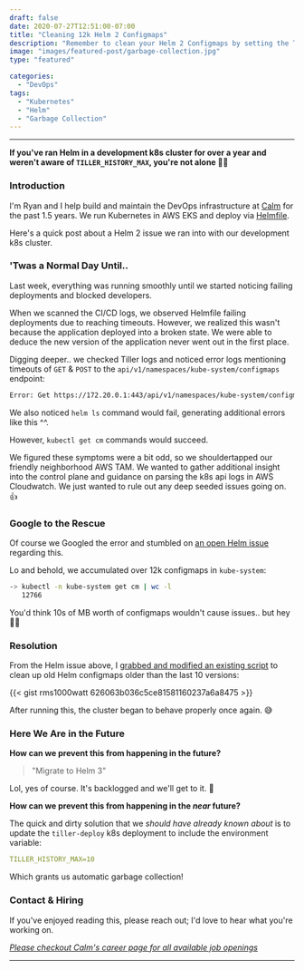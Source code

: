 ```yaml
---
draft: false
date: 2020-07-27T12:51:00-07:00
title: "Cleaning 12k Helm 2 Configmaps"
description: "Remember to clean your Helm 2 Configmaps by setting the TILLER_HISTORY_MAX"
image: "images/featured-post/garbage-collection.jpg"
type: "featured"

categories:
  - "DevOps"
tags:
  - "Kubernetes"
  - "Helm"
  - "Garbage Collection"
---
```


---

__If you've ran Helm in a development k8s cluster for over a year and weren't aware of `TILLER_HISTORY_MAX`, you're not alone 🤣🤣__

### Introduction

I'm Ryan and I help build and maintain the DevOps infrastructure at [Calm](https://calm.com) for the past 1.5 years. We run Kubernetes in AWS EKS and deploy via [Helmfile](https://github.com/roboll/helmfile).

Here's a quick post about a Helm 2 issue we ran into with our development k8s cluster.

### 'Twas a Normal Day Until..

Last week, everything was running smoothly until we started noticing failing deployments and blocked developers.

When we scanned the CI/CD logs, we observed Helmfile failing deployments due to reaching timeouts. However, we realized this wasn't because the application deployed into a broken state. We were able to deduce the new version of the application never went out in the first place.

Digging deeper.. we checked Tiller logs and noticed error logs mentioning timeouts of `GET` & `POST` to the `api/v1/namespaces/kube-system/configmaps` endpoint:

```bash
Error: Get https://172.20.0.1:443/api/v1/namespaces/kube-system/configmaps?labelSelector=OWNER%!D(MISSING)TILLER: read tcp 10.1.123.123:48172->172.20.0.1:443: read: connection timed out
```

We also noticed `helm ls` command would fail, generating additional errors like this ^^.

However, `kubectl get cm` commands would succeed.

We figured these symptoms were a bit odd, so we shouldertapped our friendly neighborhood AWS TAM. We wanted to gather additional insight into the control plane and guidance on parsing the k8s api logs in AWS Cloudwatch. We just wanted to rule out any deep seeded issues going on. 👍

### Google to the Rescue

Of course we Googled the error and stumbled on [an open Helm issue](https://github.com/helm/helm/issues/2332) regarding this.

Lo and behold, we accumulated over 12k configmaps in `kube-system`:

```bash
-> kubectl -n kube-system get cm | wc -l
   12766
```

You'd think 10s of MB worth of configmaps wouldn't cause issues.. but hey 🤷‍♂️

### Resolution

From the Helm issue above, I [grabbed and modified an existing script](https://github.com/helm/helm/issues/2332#issuecomment-336565784) to clean up old Helm configmaps older than the last 10 versions:

{{< gist rms1000watt 626063b036c5ce81581160237a6a8475 >}}

After running this, the cluster began to behave properly once again. 😅

### Here We Are in the Future

**How can we prevent this from happening in the future?**

> "Migrate to Helm 3"

Lol, yes of course. It's backlogged and we'll get to it. 🤣

**How can we prevent this from happening in the _near_ future?**

The quick and dirty solution that we _should have already known about_ is to update the `tiller-deploy` k8s deployment to include the environment variable:

```yaml
TILLER_HISTORY_MAX=10
```

Which grants us automatic garbage collection!

### Contact & Hiring

If you've enjoyed reading this, please reach out; I'd love to hear what you're working on.

[_Please checkout Calm's career page for all available job openings_](https://boards.greenhouse.io/calm)

---